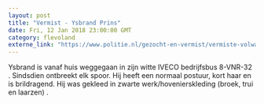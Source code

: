 ```yaml
---
layout: post
title: "Vermist - Ysbrand Prins"
date: Fri, 12 Jan 2018 23:00:00 GMT
category: flevoland
externe_link: "https://www.politie.nl/gezocht-en-vermist/vermiste-volwassenen/2018/januari/ysbrand-prins.html"
---
```


Ysbrand is vanaf huis weggegaan in zijn witte IVECO bedrijfsbus 8-VNR-32 . Sindsdien ontbreekt elk spoor. Hij heeft een normaal postuur, kort haar en is brildragend. Hij was gekleed in zwarte werk/hovenierskleding  (broek, trui en laarzen) .
